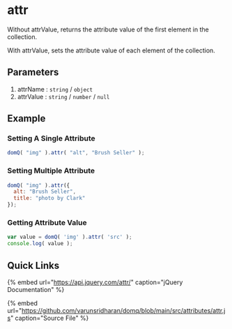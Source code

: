 # attr

Without attrValue, returns the attribute value of the first element in the collection.

With attrValue, sets the attribute value of each element of the collection.

## Parameters
1. attrName : `string` / `object`
2. attrValue : `string` / `number` / `null`

## Example

### Setting A Single Attribute
```javascript
domQ( "img" ).attr( "alt", "Brush Seller" );
```

### Setting Multiple Attribute
```javascript
domQ( "img" ).attr({
  alt: "Brush Seller",
  title: "photo by Clark"
});
```

### Getting Attribute Value
```javascript
var value = domQ( 'img' ).attr( 'src' );
console.log( value );
```

## Quick Links

{% embed url="https://api.jquery.com/attr/" caption="jQuery Documentation" %}

{% embed url="https://github.com/varunsridharan/domq/blob/main/src/attributes/attr.js" caption="Source File" %}

